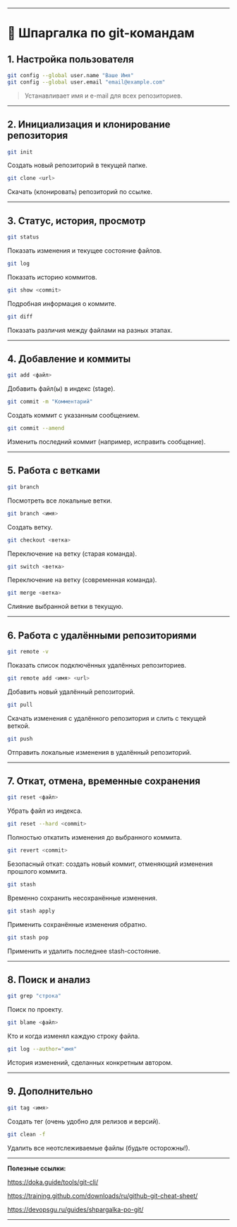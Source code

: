***
# 📄 Шпаргалка по git-командам

## 1. Настройка пользователя

```sh
git config --global user.name "Ваше Имя"
git config --global user.email "email@example.com"
```

> Устанавливает имя и e-mail для всех репозиториев.

***

## 2. Инициализация и клонирование репозитория

```sh
git init
```

Создать новый репозиторий в текущей папке.

```sh
git clone <url>
```

Скачать (клонировать) репозиторий по ссылке.

***

## 3. Статус, история, просмотр

```sh
git status
```

Показать изменения и текущее состояние файлов.

```sh
git log
```

Показать историю коммитов.

```sh
git show <commit>
```

Подробная информация о коммите.

```sh
git diff
```

Показать различия между файлами на разных этапах.

***

## 4. Добавление и коммиты

```sh
git add <файл>
```

Добавить файл(ы) в индекс (stage).

```sh
git commit -m "Комментарий"
```

Создать коммит с указанным сообщением.

```sh
git commit --amend
```

Изменить последний коммит (например, исправить сообщение).

***

## 5. Работа с ветками

```sh
git branch
```

Посмотреть все локальные ветки.

```sh
git branch <имя>
```

Создать ветку.

```sh
git checkout <ветка>
```

Переключение на ветку (старая команда).

```sh
git switch <ветка>
```

Переключение на ветку (современная команда).

```sh
git merge <ветка>
```

Слияние выбранной ветки в текущую.

***

## 6. Работа с удалёнными репозиториями

```sh
git remote -v
```

Показать список подключённых удалённых репозиториев.

```sh
git remote add <имя> <url>
```

Добавить новый удалённый репозиторий.

```sh
git pull
```

Скачать изменения с удалённого репозитория и слить с текущей веткой.

```sh
git push
```

Отправить локальные изменения в удалённый репозиторий.

***

## 7. Откат, отмена, временные сохранения

```sh
git reset <файл>
```

Убрать файл из индекса.

```sh
git reset --hard <commit>
```

Полностью откатить изменения до выбранного коммита.

```sh
git revert <commit>
```

Безопасный откат: создать новый коммит, отменяющий изменения прошлого коммита.

```sh
git stash
```

Временно сохранить несохранённые изменения.

```sh
git stash apply
```

Применить сохранённые изменения обратно.

```sh
git stash pop
```

Применить и удалить последнее stash-состояние.

***

## 8. Поиск и анализ

```sh
git grep "строка"
```

Поиск по проекту.

```sh
git blame <файл>
```

Кто и когда изменял каждую строку файла.

```sh
git log --author="имя"
```

История изменений, сделанных конкретным автором.

***

## 9. Дополнительно

```sh
git tag <имя>
```

Создать тег (очень удобно для релизов и версий).

```sh
git clean -f
```

Удалить все неотслеживаемые файлы (будьте осторожны!).

***

**Полезные ссылки:**

https://doka.guide/tools/git-cli/

https://training.github.com/downloads/ru/github-git-cheat-sheet/

https://devopsgu.ru/guides/shpargalka-po-git/

***
